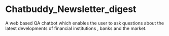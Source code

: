 # Chatbuddy_Newsletter_digest
A web based QA chatbot which enables the user to ask questions about the latest developments of financial institutions , banks and the market.

